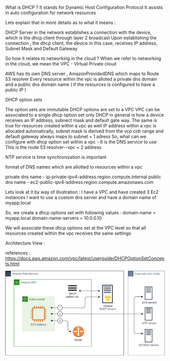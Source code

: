 What is DHCP ?
It stands for Dynamic Host Configuration Protocol
It assists in auto configuration for network resources

Lets explain that in more details as to what it means :

DHCP Server in the network establishes a connection with the device, which is the dhcp client through layer 2 broadcast
Upon establishing the connection , the dhcp client, the device in this case, receives IP address, Subnet Mask and Default Gateway

So how it relates to networking in the cloud ?
When we refer to networking in the cloud, we mean the VPC - VIrtual Private cloud

AWS has its own DNS server , AmazonProvidedDNS which maps to Route 53 resolver
Every resource within the vpc is alloted a private dns domain and a public dns domain name ( if the resources is configured to have a public IP )

DHCP option sets

The option sets are immutable
DHCP options are set  to a VPC
VPC can be associated to a single dhcp option set only
DHCP in general is how a device receives an IP address, subnect mask and default gate way. The same is true for resources created within a vpc as well
IP address within a  vpc is allocated automatically, subnet mask is derived from the vcp cidr range and default gateway always maps to subnet + 1 adress
So, what can we configure with dhcp option set within a vpc - It is the DNS service to use
This is the route 53 resolver--vpc + 2 address

NTP service is time synchronization is important

format of DNS names which are allotted to resources within a vpc

private dns name - ip-private-ipv4-address.region.compute.internal
public dns name - ec2-public-ipv4-address.region.compute.amazonaws.com

Lets look at it by way of illustration : 
I have a VPC and have created 3 Ec2 instances
I want to use a custom dns server and have a domain name of myapp.local

So, we create a dhcp options set with following values :
domain-name = myapp.local
domain-name-servers = 10.0.0.10

We will associate these dhcp options set at the VPC level so that all resources created within the vpc receives the same settings

Architecture View :

references : https://docs.aws.amazon.com/vpc/latest/userguide/DHCPOptionSetConcepts.html

![How resources use DHCP](https://github.com/sanchayansen-star/AWS-Cloud-Programming-Foundations/blob/main/dhcp-custom-update-new.png?raw=true)
